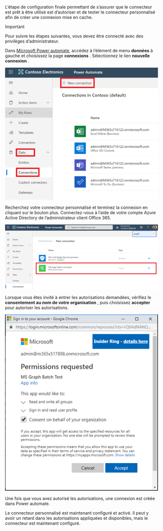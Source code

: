 <!-- markdownlint-disable MD002 MD041 -->

L’étape de configuration finale permettant de s’assurer que le connecteur est prêt à être utilisé est d’autoriser et de tester le connecteur personnalisé afin de créer une connexion mise en cache.

> [!IMPORTANT]
> Pour suivre les étapes suivantes, vous devez être connecté avec des privilèges d’administrateur.

Dans [Microsoft Power automate](https://flow.microsoft.com), accédez à l’élément de menu **données** à gauche et choisissez la page **connexions** . Sélectionnez le lien **nouvelle connexion** .

![Capture d’écran du bouton nouvelle connexion](./images/new-connection.png)

Recherchez votre connecteur personnalisé et terminez la connexion en cliquant sur le bouton plus. Connectez-vous à l’aide de votre compte Azure Active Directory de l’administrateur client Office 365.

![Capture d’écran de la liste connexions](./images/connection-sign-in.png)

Lorsque vous êtes invité à entrer les autorisations demandées, vérifiez le **consentement au nom de votre organisation** , puis choisissez **accepter** pour autoriser les autorisations.

![Capture d’écran de l’invite de consentement](./images/consent-prompt.png)

Une fois que vous avez autorisé les autorisations, une connexion est créée dans Power automate.

Le connecteur personnalisé est maintenant configuré et activé. Il peut y avoir un retard dans les autorisations appliquées et disponibles, mais le connecteur est maintenant configuré.
